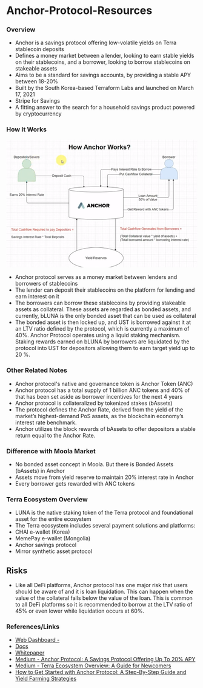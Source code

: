 # Anchor-Protocol-Resources

### Overview

- Anchor is a savings protocol offering low-volatile yields on Terra stablecoin deposits
- Defines a money market between a lender, looking to earn stable yields on their stablecoins, and a borrower, looking to borrow stablecoins on stakeable assets
- Aims to be a standard for savings accounts, by providing a stable APY between 18-20%
- Built by the South Korea-based Terraform Labs and launched on March 17, 2021
- Stripe for Savings
- A fitting answer to the search for a household savings product powered by cryptocurrency

### How It Works

![How Anchor Works](https://github.com/SaadAAkash/Anchor-Protocol-Resources/blob/master/resources/How-Anchor-Works.png)

- Anchor protocol serves as a money market between lenders and borrowers of stablecoins
- The lender can deposit their stablecoins on the platform for lending and earn interest on it
- The borrowers can borrow these stablecoins by providing stakeable assets as collateral. These assets are regarded as bonded assets, and currently, bLUNA is the only bonded asset that can be used as collateral
- The bonded asset is then locked up, and UST is borrowed against it at an LTV ratio defined by the protocol, which is currently a maximum of 40%. Anchor Protocol operates using a liquid staking mechanism. Staking rewards earned on bLUNA by borrowers are liquidated by the protocol into UST for depositors allowing them to earn target yield up to 20 %.

### Other Related Notes

- Anchor protocol's native and governance token is Anchor Token (ANC)
- Anchor protocol has a total supply of 1 billion ANC tokens and 40% of that has been set aside as borrower incentives for the next 4 years
- Anchor protocol is collateralized by tokenized stakes (bAssets) 
- The protocol defines the Anchor Rate, derived from the yield of the market’s highest-demand PoS assets, as the blockchain economy’s interest rate benchmark. 
- Anchor utilizes the block rewards of bAssets to offer depositors a stable return equal to the Anchor Rate. 

### Difference with Moola Market

- No bonded asset concept in Moola. But there is Bonded Assets (bAssets) in Anchor
- Assets move from yield reserve to maintain 20% interest rate in Anchor
- Every borrower gets rewarded with ANC tokens

### Terra Ecosystem Overview

-  LUNA is the native staking token of the Terra protocol and foundational asset for the entire ecosystem
-  The Terra ecosystem includes several payment solutions and platforms:
  - CHAI e-wallet (Korea)
  - MemePay e-wallet (Mongolia)
  - Anchor savings protocol
  - Mirror synthetic asset protocol

## Risks
- Like all DeFi platforms, Anchor protocol has one major risk that users should be aware of and it is loan liquidation. This can happen when the value of the collateral falls below the value of the loan. This is common to all DeFi platforms so it is recommended to borrow at the LTV ratio of 45% or even lower while liquidation occurs at 60%.

### References/Links

- [Web Dashboard - ](https://app.anchorprotocol.com/)
- [Docs](https://docs.anchorprotocol.com/)
- [Whitepaper](https://anchorprotocol.com/docs/anchor-v1.1.pdf)
- [Medium - Anchor Protocol: A Savings Protocol Offering Up To 20% APY](https://medium.com/everstake/anchor-protocol-for-beginners-how-to-get-started-5b19f54ced6d)
- [Medium - Terra Ecosystem Overview: A Guide for Newcomers](https://medium.com/everstake/terra-ecosystem-overview-a-guide-for-newcomers-1d52b717c429)
- [How to Get Started with Anchor Protocol: A Step-By-Step Guide and Yield Farming Strategies](https://medium.com/everstake/how-to-get-started-with-anchor-protocol-a-step-by-step-guide-and-yield-farming-strategies-f9a94f83ce1f)

